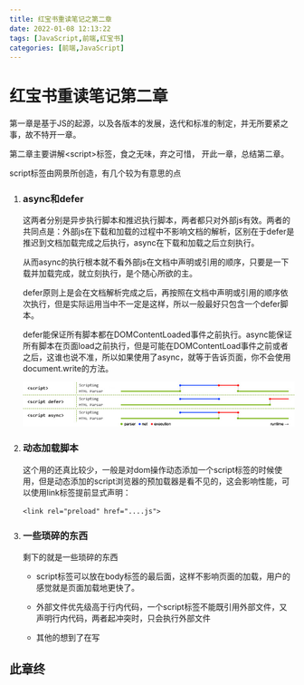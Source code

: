 ```yaml
---
title: 红宝书重读笔记之第二章
date: 2022-01-08 12:13:22
tags: [JavaScript,前端,红宝书]
categories: [前端,JavaScript]
---
```


# 红宝书重读笔记第二章

第一章是基于JS的起源，以及各版本的发展，迭代和标准的制定，并无所要紧之事，故不特开一章。

第二章主要讲解\<script>标签，食之无味，弃之可惜， 开此一章，总结第二章。

script标签由网景所创造，有几个较为有意思的点

1. ### async和defer

   这两者分别是异步执行脚本和推迟执行脚本，两者都只对外部js有效。两者的共同点是：外部js在下载和加载的过程中不影响文档的解析，区别在于defer是推迟到文档加载完成之后执行，async在下载和加载之后立刻执行。

   从而async的执行根本就不看外部js在文档中声明或引用的顺序，只要是一下载并加载完成，就立刻执行，是个随心所欲的主。

   defer原则上是会在文档解析完成之后，再按照在文档中声明或引用的顺序依次执行，但是实际运用当中不一定是这样，所以一般最好只包含一个defer脚本。

   defer能保证所有脚本都在DOMContentLoaded事件之前执行。async能保证所有脚本在页面load之前执行，但是可能在DOMContentLoad事件之前或者之后，这谁也说不准，所以如果使用了async，就等于告诉页面，你不会使用document.write的方法。

   

   ![defer和async](https://raw.githubusercontent.com/HUMBLEDADDY/ImageHosting/master/img/bVcQV0)

2. ### 动态加载脚本

   这个用的还真比较少，一般是对dom操作动态添加一个script标签的时候使用，但是动态添加的script浏览器的预加载器是看不见的，这会影响性能，可以使用link标签提前显式声明：

   `<link rel="preload" href="....js">`

3. ### 一些琐碎的东西

   剩下的就是一些琐碎的东西

   - script标签可以放在body标签的最后面，这样不影响页面的加载，用户的感觉就是页面加载地更快了。

   - 外部文件优先级高于行内代码，一个script标签不能既引用外部文件，又声明行内代码，两者起冲突时，只会执行外部文件

   - 其他的想到了在写

     

     

## 此章终



